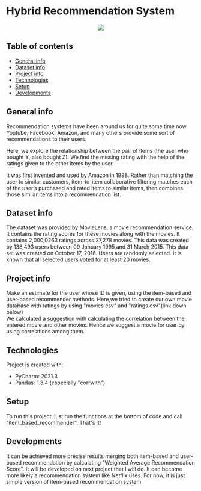 # Hybrid Recommendation System

<p align="center">
	<img src="https://github.com/Aerospacerr/Item-Based-Collaborative-Filtering-Item-Item-Filtering-/blob/ef9199b44caf8095727b1cc7d3f53e6691aa533f/recommenders_systems.png" />

</p>

## Table of contents
* [General info](#general-info)
* [Dataset info](#dataset-info)
* [Project info](#project-info)
* [Technologies](#technologies)
* [Setup](#setup)
* [Developments](#developments)

## General info
Recommendation systems have been around us for quite some time now. Youtube, Facebook, Amazon, and many others provide some sort of recommendations to their users.   

Here, we explore the relationship between the pair of items (the user who bought Y, also bought Z). We find the missing rating with the help of the ratings given to the other items by the user.   

It was first invented and used by Amazon in 1998. Rather than matching the user to similar customers, item-to-item collaborative filtering matches each of the user’s purchased and rated items to similar items, then combines those similar items into a recommendation list.



## Dataset info
The dataset was provided by MovieLens, a movie recommendation service. It contains the rating scores for these movies along with the movies. It contains 2,000,0263 ratings across 27,278 movies. This data was created by 138,493 users between 09 January 1995 and 31 March 2015. This data set was created on October 17, 2016. Users are randomly selected. It is known that all selected users voted for at least 20 movies.
## Project info
Make an estimate for the user whose ID is given, using the item-based and user-based recommender methods.
Here,we tried to create our own movie database with ratings by using "movies.csv" and "ratings.csv"(link down below)  
We calculated a suggestion with calculating the correlation between the entered movie and other movies. Hence we suggest a movie for user by using correlations among them.

## Technologies
Project is created with:
* PyCharm: 2021.3 
* Pandas: 1.3.4 (especially "corrwith")


	
## Setup
To run this project, just run the functions at the bottom of code and call "item_based_recommender". That's it!

## Developments 
It can be achieved more precise results merging both item-based and user-based recommendation by calculating "Weighted Average Recommendation Score". It will be developed on next project that I will do. It can become more likely a recommendation system like Netflix uses. For now, it is just simple version of item-based recommendation system



